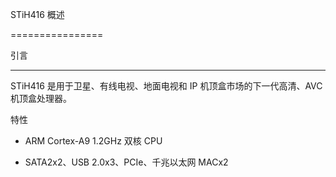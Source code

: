STiH416 概述

================

引言

------------

STiH416 是用于卫星、有线电视、地面电视和 IP 机顶盒市场的下一代高清、AVC 机顶盒处理器。

特性

- ARM Cortex-A9 1.2GHz 双核 CPU

- SATA2x2、USB 2.0x3、PCIe、千兆以太网 MACx2